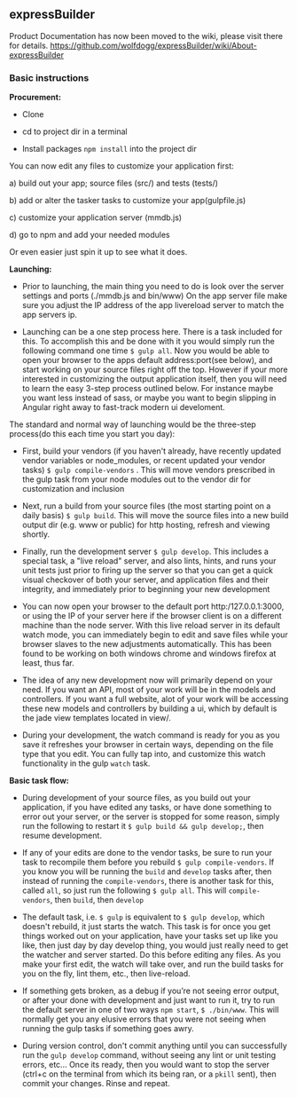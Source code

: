 ## expressBuilder

Product Documentation has now been moved to the wiki, please visit there for details.  https://github.com/wolfdogg/expressBuilder/wiki/About-expressBuilder

### Basic instructions

**Procurement:**

- Clone

- cd to project dir in a terminal

- Install packages `npm install` into the project dir


You can now edit any files to customize your application first:

  a) build out your app; source files (src/) and tests (tests/)

  b) add or alter the tasker tasks to customize your app(gulpfile.js)

  c) customize your application server (mmdb.js)

  d) go to npm and add your needed modules

Or even easier just spin it up to see what it does.




**Launching:**

- Prior to launching, the main thing you need to do is look over the server settings and ports (./mmdb.js and bin/www)  On the app server file make sure you adjust the IP address of the app livereload server to match the app servers ip.

- Launching can be a one step process here. There is a task included for this.  To accomplish this and be done with it you would simply run the following command one time `$ gulp all`.  Now you would be able to open your browser to the apps default address:port(see below), and start working on your source files right off the top.  However if your more interested in customizing the output application itself, then you will need to learn the easy 3-step process outlined below. For instance maybe you want less instead of sass, or maybe you want to begin slipping in Angular right away to fast-track modern ui develoment.

The standard and normal way of launching would be the three-step process(do this each time you start you day):  

- First, build your vendors (if you haven't already, have recently updated vendor variables or node_modules, or recent updated your vendor tasks) `$ gulp compile-vendors` .  This will move vendors prescribed in the gulp task from your node modules out to the vendor dir for customization and inclusion

- Next, run a build from your source files (the most starting point on a daily basis) `$ gulp build`.  This will move the source files into a new build output dir (e.g. www or public) for http hosting, refresh and viewing shortly.

- Finally, run the development server `$ gulp develop`.  This includes a special task, a "live reload" server, and also lints, hints, and runs your unit tests just prior to firing up the server so that you can get a quick visual checkover of both your server, and application files and their integrity, and immediately prior to beginning your new development

- You can now open your browser to the default port http:/127.0.0.1:3000, or using the IP of your server here if the browser client is on a different machine than the node server.   With this live reload server in its default watch mode, you can immediately begin to edit and save files while your browser slaves to the new adjustments automatically.  This has been found to be working on both windows chrome and windows firefox at least, thus far.

- The idea of any new development now will primarily depend on your need.  If you want an API, most of your work will be in the models and controllers.  If you want a full website, alot of your work will be accessing these new models and controllers by building a ui, which by default is the jade view templates located in view/.  

- During your development, the watch command is ready for you as you save it refreshes your browser in certain ways, depending on the file type that you edit.  You can fully tap into, and customize this watch functionality in the gulp `watch` task.  

**Basic task flow:**

- During development of your source files, as you build out your application, if you have edited any tasks, or have done something to error out your server, or the server is stopped for some reason, simply run the following to restart it `$ gulp build && gulp develop;`, then resume development.

- If any of your edits are done to the vendor tasks, be sure to run your task to recompile them before you rebuild `$ gulp compile-vendors`.  If you know you will be running the `build` and `develop` tasks after, then instead of running the `compile-vendors`, there is another task for this, called `all`, so just run the following `$ gulp all`.  This will `compile-vendors`, then `build`, then `develop`

- The default task, i.e. `$ gulp` is equivalent to `$ gulp develop`, which doesn't rebuild, it just starts the watch. This task is for once you get things worked out on your application, have your tasks set up like you like, then just day by day develop thing, you would just really need to get the watcher and server started.  Do this before editing any files.  As you make your first edit, the watch will take over, and run the build tasks for you on the fly, lint them, etc., then live-reload.  

- If something gets broken, as a debug if you’re not seeing error output, or after your done with development and just want to run it, try to run the default server in one of two ways `npm start`, `$ ./bin/www`.  This will normally get you any elusive errors that you were not seeing when running the gulp tasks if something goes awry.

- During version control, don't commit anything until you can successfully run the `gulp develop` command, without seeing any lint or unit testing errors, etc…  Once its ready, then you would want to stop the server (ctrl+c on the terminal from which its being ran, or a `pkill` sent), then commit your changes. Rinse and repeat.
